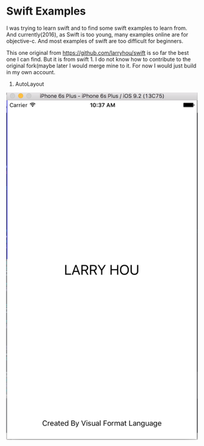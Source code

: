 # Swift Examples

I was trying to learn swift and to find some swift examples to learn from.  And currently(2016), as Swift is too young, many examples online are for objective-c. And most examples of swift are too difficult for beginners.

This one original from https://github.com/larryhou/swift is so far the best one I can find. But it is from swift 1. I do not know how to contribute to the original fork(maybe later  I would merge mine to it. For now I would just build in my own account.

1. AutoLayout

![Alt text](autolayout.png "Auto Layout")